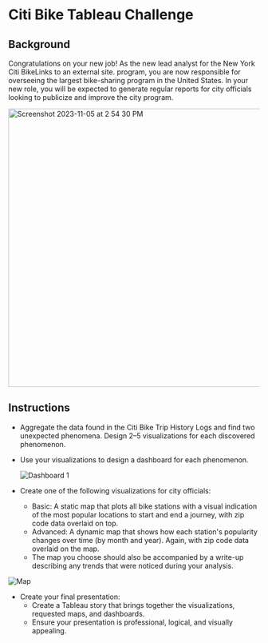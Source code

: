 # Citi Bike Tableau Challenge

## Background

Congratulations on your new job! As the new lead analyst for the New York Citi BikeLinks to an external site. program, you are now responsible for overseeing the largest bike-sharing program in the United States. In your new role, you will be expected to generate regular reports for city officials looking to publicize and improve the city program.

<img width="557" alt="Screenshot 2023-11-05 at 2 54 30 PM" src="https://github.com/lmoore5460/Citi-Bike-Tableau-Challenge/assets/135261756/b2887820-61fa-4515-95d4-d5f7513e3a3d">






## Instructions
- Aggregate the data found in the Citi Bike Trip History Logs and find two unexpected phenomena. Design 2–5 visualizations for each discovered phenomenon.
- Use your visualizations to design a dashboard for each phenomenon.

  ![Dashboard 1](https://github.com/lmoore5460/Citi-Bike-Tableau-Challenge/assets/135261756/aafb1aa8-0f2b-461d-bb39-7ba7fdb662e6)
  
- Create one of the following visualizations for city officials:
  - Basic: A static map that plots all bike stations with a visual indication of the most popular locations to start and end a journey, with zip code data overlaid on top.
  - Advanced: A dynamic map that shows how each station's popularity changes over time (by month and year). Again, with zip code data overlaid on the map.
  - The map you choose should also be accompanied by a write-up describing any trends that were noticed during your analysis.

![Map](https://github.com/lmoore5460/Citi-Bike-Tableau-Challenge/assets/135261756/59d5df5d-2b66-4187-be8e-ea41d7e365ab)

- Create your final presentation:
  - Create a Tableau story that brings together the visualizations, requested maps, and dashboards.
  - Ensure your presentation is professional, logical, and visually appealing.
